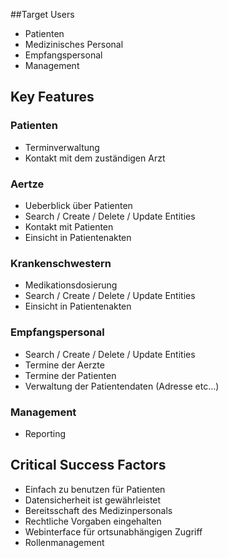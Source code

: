 ##Target Users
* Patienten
* Medizinisches Personal
* Empfangspersonal
* Management

## Key Features

### Patienten
* Terminverwaltung
* Kontakt mit dem zuständigen Arzt

### Aertze
* Ueberblick über Patienten
* Search / Create / Delete / Update Entities
* Kontakt mit Patienten
* Einsicht in Patientenakten

### Krankenschwestern
* Medikationsdosierung
* Search / Create / Delete / Update Entities
* Einsicht in Patientenakten

### Empfangspersonal
* Search / Create / Delete / Update Entities
* Termine der Aerzte
* Termine der Patienten
* Verwaltung der Patientendaten (Adresse etc...)

### Management
* Reporting

## Critical Success Factors
* Einfach zu benutzen für Patienten
* Datensicherheit ist gewährleistet
* Bereitsschaft des Medizinpersonals
* Rechtliche Vorgaben eingehalten
* Webinterface für ortsunabhängigen Zugriff
* Rollenmanagement
